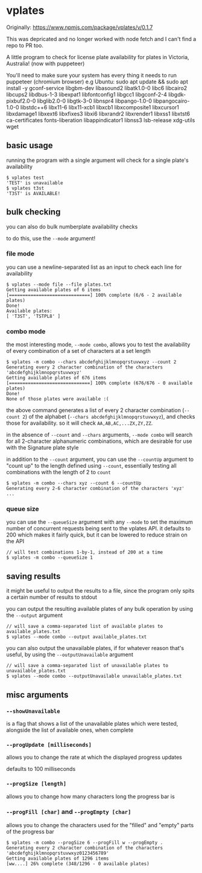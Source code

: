 # vplates

Originally:
https://www.npmjs.com/package/vplates/v/0.1.7

This was depricated and no longer worked with node fetch and I can't find a repo to PR too.

A little program to check for license plate availability for plates in Victoria, Australia! (now with puppeteer)

You'll need to make sure your system has every thing it needs to run puppeteer (chromium browser)
e.g
Ubuntu:
sudo apt update && sudo apt install -y gconf-service libgbm-dev libasound2 libatk1.0-0 libc6 libcairo2 libcups2 libdbus-1-3 libexpat1 libfontconfig1 libgcc1 libgconf-2-4 libgdk-pixbuf2.0-0 libglib2.0-0 libgtk-3-0 libnspr4 libpango-1.0-0 libpangocairo-1.0-0 libstdc++6 libx11-6 libx11-xcb1 libxcb1 libxcomposite1 libxcursor1 libxdamage1 libxext6 libxfixes3 libxi6 libxrandr2 libxrender1 libxss1 libxtst6 ca-certificates fonts-liberation libappindicator1 libnss3 lsb-release xdg-utils wget

## basic usage
running the program with a single argument will check for a single plate's availability
```
$ vplates test
'TEST' is unavailable
$ vplates t3st
'T3ST' is AVAILABLE!
```

## bulk checking
you can also do bulk numberplate availability checks

to do this, use the `--mode` argument!

### **file mode**
you can use a newline-separated list as an input to check each line for availability

```
$ vplates --mode file --file plates.txt
Getting available plates of 6 items
[==============================] 100% complete (6/6 - 2 available plates)
Done!
Available plates:
[ 'T3ST', 'TSTPL8' ]
```

### **combo mode**
the most interesting mode, `--mode combo`, allows you to test the availability of every combination of a set of characters at a set length

```
$ vplates -m combo --chars abcdefghijklmnopqrstuvwxyz --count 2
Generating every 2 character combination of the characters 'abcdefghijklmnopqrstuvwxyz'
Getting available plates of 676 items
[==============================] 100% complete (676/676 - 0 available plates)
Done!
None of those plates were available :(
```

the above command generates a list of every 2 character combination (`--count 2`) of the alphabet (`--chars abcdefghijklmnopqrstuvwxyz`), and checks those for availability. so it will check `AA,AB,AC,...ZX,ZY,ZZ`. 

in the absence of `--count` and `--chars` arguments, `--mode combo` will search for all 2-character alphanumeric combinations, which are desirable for use with the Signature plate style

in addition to the `--count` argument, you can use the `--countUp` argument to "count up" to the length defined using `--count`, essentially testing all combinations with the length of 2 to `count`

```
$ vplates -m combo --chars xyz --count 6 --countUp
Generating every 2-6 character combination of the characters 'xyz'
...
```

### queue size
you can use the `--queueSize` argument with any `--mode` to set the maximum number of concurrent requests being sent to the vplates API. it defaults to 200 which makes it fairly quick, but it can be lowered to reduce strain on the API

```
// will test combinations 1-by-1, instead of 200 at a time
$ vplates -m combo --queueSize 1
```

## saving results
it might be useful to output the results to a file, since the program only spits a certain number of results to stdout

you can output the resulting available plates of any bulk operation by using the `--output` argument

```
// will save a comma-separated list of available plates to available_plates.txt
$ vplates --mode combo --output available_plates.txt
```

you can also output the unavailable plates, if for whatever reason that's useful, by using the `--outputUnavailable` argument

```
// will save a comma-separated list of unavailable plates to unavailable_plates.txt
$ vplates --mode combo --outputUnavailable unavailable_plates.txt
```

## misc arguments

### `--showUnavailable`
is a flag that shows a list of the unavailable plates which were tested, alongside the list of available ones, when complete

### `--progUpdate [milliseconds]`
allows you to change the rate at which the displayed progress updates

defaults to 100 milliseconds

### `--progSize [length]`
allows you to change how many characters long the progress bar is

### `--progFill [char]` and `--progEmpty [char]`
allows you to change the characters used for the "filled" and "empty" parts of the progress bar

```
$ vplates -m combo --progSize 6 --progFill w --progEmpty . 
Generating every 2 character combination of the characters 'abcdefghijklmnopqrstuvwxyz0123456789'
Getting available plates of 1296 items
[ww....] 26% complete (348/1296 - 0 available plates)
```